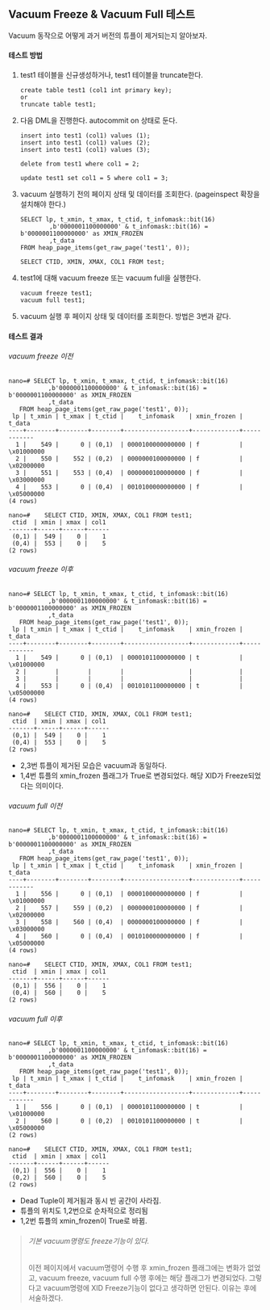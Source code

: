 ## Vacuum Freeze & Vacuum Full 테스트
Vacuum 동작으로 어떻게 과거 버전의 튜플이 제거되는지 알아보자.

#### 테스트 방법
1. test1 테이블을 신규생성하거나, test1 테이블을 truncate한다.
   ```
   create table test1 (col1 int primary key);
   or
   truncate table test1;
   ```
3. 다음 DML을 진행한다. autocommit on 상태로 둔다.
   ```
   insert into test1 (col1) values (1);
   insert into test1 (col1) values (2);
   insert into test1 (col1) values (3);

   delete from test1 where col1 = 2;

   update test1 set col1 = 5 where col1 = 3;
   ```
4. vacuum 실행하기 전의 페이지 상태 및 데이터를 조회한다. (pageinspect 확장을 설치해야 한다.)
   ```
   SELECT lp, t_xmin, t_xmax, t_ctid, t_infomask::bit(16)
           ,b'0000001100000000' & t_infomask::bit(16) = b'0000001100000000' as XMIN_FROZEN
           ,t_data
   FROM heap_page_items(get_raw_page('test1', 0));

   SELECT CTID, XMIN, XMAX, COL1 FROM test;
   ```
5. test1에 대해 vacuum freeze 또는 vacuum full을 실행한다.
   ```
   vacuum freeze test1;
   vacuum full test1;
   ```
6. vacuum 실행 후 페이지 상태 및 데이터를 조회한다. 방법은 3번과 같다.

#### 테스트 결과
###### vacuum freeze 이전
```
nano=# SELECT lp, t_xmin, t_xmax, t_ctid, t_infomask::bit(16)
           ,b'0000001100000000' & t_infomask::bit(16) = b'0000001100000000' as XMIN_FROZEN
           ,t_data
   FROM heap_page_items(get_raw_page('test1', 0));
 lp | t_xmin | t_xmax | t_ctid |    t_infomask    | xmin_frozen |   t_data
----+--------+--------+--------+------------------+-------------+------------
  1 |    549 |      0 | (0,1)  | 0000100000000000 | f           | \x01000000
  2 |    550 |    552 | (0,2)  | 0000000100000000 | f           | \x02000000
  3 |    551 |    553 | (0,4)  | 0000000100000000 | f           | \x03000000
  4 |    553 |      0 | (0,4)  | 0010100000000000 | f           | \x05000000
(4 rows)

nano=#    SELECT CTID, XMIN, XMAX, COL1 FROM test1;
 ctid  | xmin | xmax | col1
-------+------+------+------
 (0,1) |  549 |    0 |    1
 (0,4) |  553 |    0 |    5
(2 rows)
```


###### vacuum freeze 이후
```
nano=# SELECT lp, t_xmin, t_xmax, t_ctid, t_infomask::bit(16)
           ,b'0000001100000000' & t_infomask::bit(16) = b'0000001100000000' as XMIN_FROZEN
           ,t_data
   FROM heap_page_items(get_raw_page('test1', 0));
 lp | t_xmin | t_xmax | t_ctid |    t_infomask    | xmin_frozen |   t_data
----+--------+--------+--------+------------------+-------------+------------
  1 |    549 |      0 | (0,1)  | 0000101100000000 | t           | \x01000000
  2 |        |        |        |                  |             |
  3 |        |        |        |                  |             |
  4 |    553 |      0 | (0,4)  | 0010101100000000 | t           | \x05000000
(4 rows)

nano=#    SELECT CTID, XMIN, XMAX, COL1 FROM test1;
 ctid  | xmin | xmax | col1
-------+------+------+------
 (0,1) |  549 |    0 |    1
 (0,4) |  553 |    0 |    5
(2 rows)
```
- 2,3번 튜플이 제거된 모습은 vacuum과 동일하다.
- 1,4번 튜플의 xmin_frozen 플래그가 True로 변경되었다. 해당 XID가 Freeze되었다는 의미이다.

###### vacuum full 이전
```
nano=# SELECT lp, t_xmin, t_xmax, t_ctid, t_infomask::bit(16)
           ,b'0000001100000000' & t_infomask::bit(16) = b'0000001100000000' as XMIN_FROZEN
           ,t_data
   FROM heap_page_items(get_raw_page('test1', 0));
 lp | t_xmin | t_xmax | t_ctid |    t_infomask    | xmin_frozen |   t_data
----+--------+--------+--------+------------------+-------------+------------
  1 |    556 |      0 | (0,1)  | 0000100000000000 | f           | \x01000000
  2 |    557 |    559 | (0,2)  | 0000000100000000 | f           | \x02000000
  3 |    558 |    560 | (0,4)  | 0000000100000000 | f           | \x03000000
  4 |    560 |      0 | (0,4)  | 0010100000000000 | f           | \x05000000
(4 rows)

nano=#    SELECT CTID, XMIN, XMAX, COL1 FROM test1;
 ctid  | xmin | xmax | col1
-------+------+------+------
 (0,1) |  556 |    0 |    1
 (0,4) |  560 |    0 |    5
(2 rows)
```
###### vacuum full 이후
```
nano=# SELECT lp, t_xmin, t_xmax, t_ctid, t_infomask::bit(16)
           ,b'0000001100000000' & t_infomask::bit(16) = b'0000001100000000' as XMIN_FROZEN
           ,t_data
   FROM heap_page_items(get_raw_page('test1', 0));
 lp | t_xmin | t_xmax | t_ctid |    t_infomask    | xmin_frozen |   t_data
----+--------+--------+--------+------------------+-------------+------------
  1 |    556 |      0 | (0,1)  | 0000101100000000 | t           | \x01000000
  2 |    560 |      0 | (0,2)  | 0010101100000000 | t           | \x05000000
(2 rows)

nano=#    SELECT CTID, XMIN, XMAX, COL1 FROM test1;
 ctid  | xmin | xmax | col1
-------+------+------+------
 (0,1) |  556 |    0 |    1
 (0,2) |  560 |    0 |    5
(2 rows)
```
- Dead Tuple이 제거됨과 동시 빈 공간이 사라짐.
- 튜플의 위치도 1,2번으로 순차적으로 정리됨
- 1,2번 튜플의 xmin_frozen이 True로 바뀜.

> ###### 기본 vacuum명령도 freeze기능이 있다.
> 이전 페이지에서 vacuum명령어 수행 후 xmin_frozen 플래그에는 변화가 없었고, vacuum freeze, vacuum full 수행 후에는 해당 플래그가 변경되었다. 그렇다고 vacuum명령에 XID Freeze기능이 없다고 생각하면 안된다. 이유는 후에 서술하겠다.

